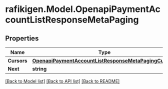 # rafikigen.Model.OpenapiPaymentAccountListResponseMetaPaging

## Properties

Name | Type | Description | Notes
------------ | ------------- | ------------- | -------------
**Cursors** | [**OpenapiPaymentAccountListResponseMetaPagingCursors**](OpenapiPaymentAccountListResponseMetaPagingCursors.md) |  | [optional] 
**Next** | **string** |  | [optional] 

[[Back to Model list]](../README.md#documentation-for-models) [[Back to API list]](../README.md#documentation-for-api-endpoints) [[Back to README]](../README.md)

